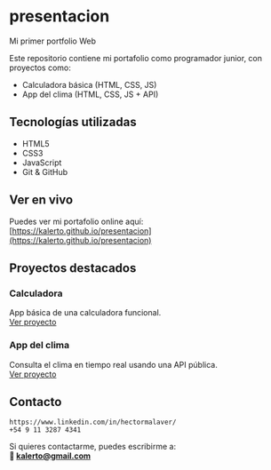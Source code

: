 # presentacion
Mi primer portfolio Web 


Este repositorio contiene mi portafolio como programador junior, con proyectos como:

- Calculadora básica (HTML, CSS, JS)
- App del clima (HTML, CSS, JS + API)

## Tecnologías utilizadas

- HTML5
- CSS3
- JavaScript
- Git & GitHub

## Ver en vivo

Puedes ver mi portafolio online aquí:  
 [https://kalerto.github.io/presentacion](https://kalerto.github.io/presentacion)

##  Proyectos destacados

### Calculadora  
App básica de una calculadora funcional.  
[Ver proyecto](https://kalerto.github.io/presentacion/calculadora)

### App del clima  
Consulta el clima en tiempo real usando una API pública.  
[Ver proyecto](https://kalerto.github.io/presentacion/clima)

##  Contacto
    https://www.linkedin.com/in/hectormalaver/
    +54 9 11 3287 4341
Si quieres contactarme, puedes escribirme a:  
**📧 kalerto@gmail.com**
